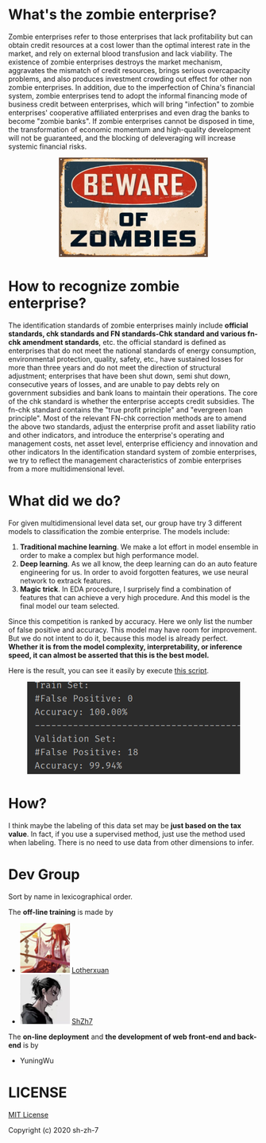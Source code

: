 # What's the zombie enterprise?
Zombie enterprises refer to those enterprises that lack profitability but can obtain credit resources at a cost lower than the optimal interest rate in the market, and rely on external blood transfusion and lack viability. The existence of zombie enterprises destroys the market mechanism, aggravates the mismatch of credit resources, brings serious overcapacity problems, and also produces investment crowding out effect for other non zombie enterprises. In addition, due to the imperfection of China's financial system, zombie enterprises tend to adopt the informal financing mode of business credit between enterprises, which will bring "infection" to zombie enterprises' cooperative affiliated enterprises and even drag the banks to become "zombie banks". If zombie enterprises cannot be disposed in time, the transformation of economic momentum and high-quality development will not be guaranteed, and the blocking of deleveraging will increase systemic financial risks.
<div align=center>
<img src="./assets/zombie_enterprise.jpg" width=300px height=200px></div>

# How to recognize zombie enterprise?
The identification standards of zombie enterprises mainly include **official standards, chk standards and FN standards-Chk standard and various fn-chk amendment standards**, etc. the official standard is defined as enterprises that do not meet the national standards of energy consumption, environmental protection, quality, safety, etc., have sustained losses for more than three years and do not meet the direction of structural adjustment; enterprises that have been shut down, semi shut down, consecutive years of losses, and are unable to pay debts rely on government subsidies and bank loans to maintain their operations. The core of the chk standard is whether the enterprise accepts credit subsidies. The fn-chk standard contains the "true profit principle" and "evergreen loan principle". Most of the relevant FN-chk correction methods are to amend the above two standards, adjust the enterprise profit and asset liability ratio and other indicators, and introduce the enterprise's operating and management costs, net asset level, enterprise efficiency and innovation and other indicators In the identification standard system of zombie enterprises, we try to reflect the management characteristics of zombie enterprises from a more multidimensional level.

# What did we do?
For given multidimensional level data set, our group have try 3 different models to classification the zombie enterprise. The models include:
1. **Traditional machine learning**. We make a lot effort in model ensemble in order to make a complex but high performance model.
2. **Deep learning**. As we all know, the deep learning can do an auto feature engineering for us. In order to avoid forgotten features, we use neural network to extrack features.
3. **Magic trick**. In EDA procedure, I surprisely find a combination of features that can achieve a very high procedure. And this model is the final model our team selected.

Since this competition is ranked by accuracy. Here we only list the number of false positive and accuracy. This model may have room for improvement. But we do not intent to do it, because this model is already perfect. **Whether it is from the model complexity, interpretability, or inference speed, it can almost be asserted that this is the best model.**

Here is the result, you can see it easily by execute [this script](https://github.com/Sh-Zh-7/zombie-enterprise-recognition/blob/master/MagicTrick/magic.py).
<div align="center">
<img src="./assets/result.png"></div>

# How?

I think maybe the labeling of this data set may be **just based on the tax value**. In fact, if you use a supervised method, just use the method used when labeling. There is no need to use data from other dimensions to infer.

# Dev Group

Sort by name in lexicographical order.

The **off-line training** is made by

- <img src="./assets/lyx.jpeg" width="100px" margin="0px"> [Lotherxuan](https://github.com/Lotherxuan)
- <img src="./assets/shzh.jpeg" width=100  margin="0px"> [ShZh7](https://github.com/Sh-Zh-7)

The **on-line deployment** and **the development of web front-end and back-end** is by

- YuningWu

# LICENSE

[MIT License](https://github.com/Sh-Zh-7/zombie-enterprise-recognition)

Copyright (c) 2020 sh-zh-7
